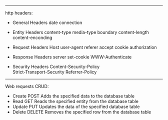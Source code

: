 ----------------------
http headers:

- General Headers
  date
  connection

- Entity Headers
  content-type
  media-type
  boundary
  content-length
  content-enconding

- Request Headers
  Host
  user-agent
  referer
  accept
  cookie
  authorization

- Response Headers
  server
  set-cookie
  WWW-Authenticate

- Security Headers
  Content-Security-Policy	
  Strict-Transport-Security
  Referrer-Policy
----------------------------
Web requests
CRUD:
- Create	POST	Adds the specified data to the database table
- Read	        GET	Reads the specified entity from the database table
- Update	PUT	Updates the data of the specified database table
- Delete	DELETE	Removes the specified row from the database table

















